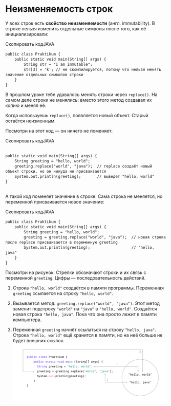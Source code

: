 # Неизменяемость строк

У всех строк есть **свойство** **неизменяемости** (англ. immutability). В строке нельзя изменить отдельные символы после того, как её инициализировали:

Скопировать кодJAVA

```
public class Praktikum {
    public static void main(String[] args) {
        String str = "I am immutable";
        str[3] = 'k'; // не скомпилируется, потому что нельзя менять значение отдельных символов строки
    }
} 
```

В прошлом уроке тебе удавалось менять строки через `replace()`. На самом деле строки не менялись: вместо этого метод создавал их копию и менял её.

Когда используешь `replace()`, появляется новый объект. Старый остаётся неизменным.

Посмотри на этот код — он ничего не поменяет:

Скопировать кодJAVA

```

public static void main(String[] args) {
    String greeting = "hello, world";
    greeting.replace("world", "java");  // replace создаёт новый объект строки, но он никуда не присваивается 
    System.out.println(greeting);       // выведет "hello, world"
}
 
```

А такой код поменяет значение в строке. Сама строка не меняется, но переменной присваивается новое значение:

Скопировать кодJAVA

```
public class Praktikum {
    public static void main(String[] args) {
        String greeting = "hello, world";
        greeting = greeting.replace("world", "java");  // новая строка после replace присваивается в переменную greeting
        System.out.println(greeting);                  // "hello, java"
    }
} 
```

Посмотри на рисунок. Стрелки обозначают строки и их связь с переменной `greeting`. Цифры — последовательность действий.

1. Строка `"hello, world"` создаётся в памяти программы. Переменная `greeting` ссылается на строку `"hello, world"`.

2. Вызывается метод: `greeting.replace("world", "java")`. Этот метод заменит подстроку `"world"` на `"java"` в `"hello, world"`. Создаётся новая строка `"hello, java"`. Пока что она просто лежит в памяти компьютера.

3. Переменная `greeting` начнёт ссылаться на строку `"hello, java"`. Строка `"hello, world"` ещё хранится в памяти, но на неё больше не будет внешних ссылок.
![img_2.png](img%2Fimg_2.png)

